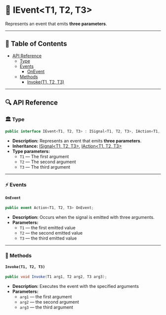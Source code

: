 # 🧩 IEvent&lt;T1, T2, T3&gt;

Represents an event that emits <b>three parameters</b>.

---

## 📑 Table of Contents

- [API Reference](#-api-reference)
    - [Type](#-type)
    - [Events](#-events)
        - [OnEvent](#onevent)
    - [Methods](#-methods)
        - [Invoke(T1, T2, T3)](#invoket1-t2-t3)

---

## 🔍 API Reference

### 🏛️ Type <div id="-type"></div>

```csharp
public interface IEvent<T1, T2, T3> : ISignal<T1, T2, T3>, IAction<T1, T2, T3>
```

- **Description:** Represents an event that emits <b>three parameters</b>.
- **Inheritance:** [ISignal&lt;T1, T2, T3&gt;](ISignal%603.md), [IAction&lt;T1, T2, T3&gt;](../Actions/IAction%603.md)
- **Type parameters:**
    - `T1` — The first argument
    - `T2` — The second argument
    - `T3` — The third argument

---

### ⚡ Events

#### `OnEvent`

```csharp
public event Action<T1, T2, T3> OnEvent;
```

- **Description:** Occurs when the signal is emitted with three arguments.
- **Parameters:**
    - `T1` — the first emitted value
    - `T2` — the second emitted value
    - `T3` — the third emitted value

---

### 🏹 Methods

#### `Invoke(T1, T2, T3)`

```csharp
public void Invoke(T1 arg1, T2 arg2, T3 arg3);
```

- **Description:** Executes the event with the specified arguments
- **Parameters:**
    - `arg1` — the first argument
    - `arg2` — the second argument
    - `arg3` — the third argument